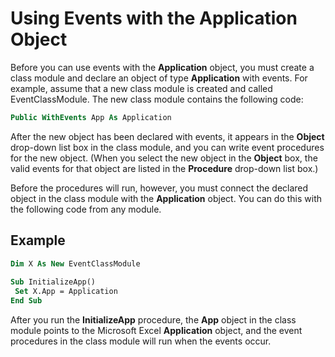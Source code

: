 
# Using Events with the Application Object

Before you can use events with the  **Application** object, you must create a class module and declare an object of type **Application** with events. For example, assume that a new class module is created and called EventClassModule. The new class module contains the following code:


```vb
Public WithEvents App As Application
```


After the new object has been declared with events, it appears in the  **Object** drop-down list box in the class module, and you can write event procedures for the new object. (When you select the new object in the **Object** box, the valid events for that object are listed in the **Procedure** drop-down list box.)

Before the procedures will run, however, you must connect the declared object in the class module with the  **Application** object. You can do this with the following code from any module.

## Example


```vb
Dim X As New EventClassModule 
 
Sub InitializeApp() 
 Set X.App = Application 
End Sub
```

After you run the  **InitializeApp** procedure, the **App** object in the class module points to the Microsoft Excel **Application** object, and the event procedures in the class module will run when the events occur.

